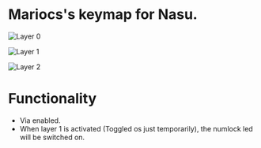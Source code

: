 # Mariocs's keymap for Nasu.

![Layer 0](https://i.imgur.com/kxC7RL5.png)

![Layer 1](https://i.imgur.com/v0cYmXb.png)

![Layer 2](https://i.imgur.com/FJ4y9hP.png)


# Functionality

* Via enabled.
* When layer 1 is activated (Toggled os just temporarily), the numlock led will be switched on.
